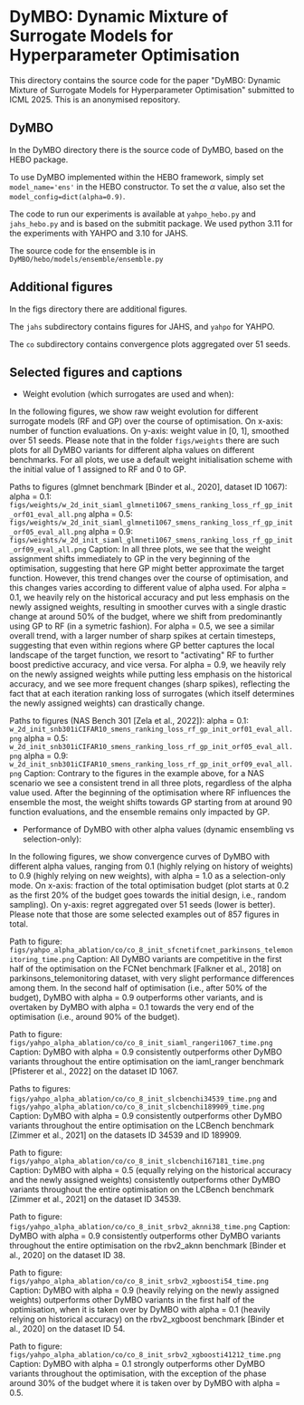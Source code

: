 # DyMBO: Dynamic Mixture of Surrogate Models for Hyperparameter Optimisation

This directory contains the source code for the paper "DyMBO: Dynamic Mixture of Surrogate Models for Hyperparameter Optimisation" submitted to ICML 2025. This is an anonymised repository.

## DyMBO
In the DyMBO directory there is the source code of DyMBO, based on the HEBO package.

To use DyMBO implemented within the HEBO framework, simply set `model_name='ens'` in the HEBO constructor. To set the $\alpha$ value, also set the `model_config=dict(alpha=0.9)`.

The code to run our experiments is available at `yahpo_hebo.py` and `jahs_hebo.py` and is based on the submitit package.
We used python 3.11 for the experiments with YAHPO and 3.10 for JAHS.

The source code for the ensemble is in `DyMBO/hebo/models/ensemble/ensemble.py`


## Additional figures
In the figs directory there are additional figures.

The `jahs` subdirectory contains figures for JAHS, and `yahpo` for YAHPO.

The `co` subdirectory contains convergence plots aggregated over 51 seeds.

## Selected figures and captions

* Weight evolution (which surrogates are used and when):

In the following figures, we show raw weight evolution for different surrogate models (RF and GP) over the course of optimisation. 
On x-axis: number of function evaluations.
On y-axis: weight value in [0, 1], smoothed over 51 seeds.
Please note that in the folder `figs/weights` there are such plots for all DyMBO variants for different alpha values on different benchmarks. For all plots, we use a default weight initialisation scheme with the initial value of 1 assigned to RF and 0 to GP.

Paths to figures (glmnet benchmark [Binder et al., 2020], dataset ID 1067): 
alpha = 0.1: `figs/weights/w_2d_init_siaml_glmneti1067_smens_ranking_loss_rf_gp_init_orf01_eval_all.png`
alpha = 0.5: `figs/weights/w_2d_init_siaml_glmneti1067_smens_ranking_loss_rf_gp_init_orf05_eval_all.png`
alpha = 0.9: `figs/weights/w_2d_init_siaml_glmneti1067_smens_ranking_loss_rf_gp_init_orf09_eval_all.png`
Caption: In all three plots, we see that the weight assignment shifts immediately to GP in the very beginning of the optimisation, suggesting that here GP might better approximate the target function. However, this trend changes over the course of optimisation, and this changes varies according to different value of alpha used. 
For alpha = 0.1, we heavily rely on the historical accuracy and put less emphasis on the newly assigned weights, resulting in smoother curves with a single drastic change at around 50% of the budget, where we shift from predominantly using GP to RF (in a symetric fashion).
For alpha = 0.5, we see a similar overall trend, with a larger number of sharp spikes at certain timesteps, suggesting that even within regions where GP better captures the local landscape of the target function, we resort to "activating" RF to further boost predictive accuracy, and vice versa.
For alpha = 0.9, we heavily rely on the newly assigned weights while putting less emphasis on the historical accuracy, and we see more frequent changes (sharp spikes), reflecting the fact that at each iteration ranking loss of surrogates (which itself determines the newly assigned weights) can drastically change.

Paths to figures (NAS Bench 301 [Zela et al., 2022]):
alpha = 0.1: `w_2d_init_snb301iCIFAR10_smens_ranking_loss_rf_gp_init_orf01_eval_all.png`
alpha = 0.5: `w_2d_init_snb301iCIFAR10_smens_ranking_loss_rf_gp_init_orf05_eval_all.png`
alpha = 0.9: `w_2d_init_snb301iCIFAR10_smens_ranking_loss_rf_gp_init_orf09_eval_all.png`
Caption: Contrary to the figures in the example above, for a NAS scenario we see a consistent trend in all three plots, regardless of the alpha value used. After the beginning of the optimisation where RF influences the ensemble the most, the weight shifts towards GP starting from at around 90 function evaluations, and the ensemble remains only impacted by GP.

* Performance of DyMBO with other alpha values (dynamic ensembling vs selection-only):

In the following figures, we show convergence curves of DyMBO with different alpha values, ranging from 0.1 (highly relying on history of weights) to 0.9 (highly relying on new weights), with alpha = 1.0 as a selection-only mode.
On x-axis: fraction of the total optimisation budget (plot starts at 0.2 as the first 20% of the budget goes towards the initial design, i.e., random sampling).
On y-axis: regret aggregated over 51 seeds (lower is better).
Please note that those are some selected examples out of 857 figures in total.

Path to figure: `figs/yahpo_alpha_ablation/co/co_8_init_sfcnetifcnet_parkinsons_telemonitoring_time.png`
Caption: All DyMBO variants are competitive in the first half of the optimisation on the FCNet benchmark [Falkner et al., 2018] on parkinsons_telemonitoring dataset, with very slight performance differences among them. In the second half of optimisation (i.e., after 50% of the budget), DyMBO with alpha = 0.9 outperforms other variants, and is overtaken by DyMBO with alpha = 0.1 towards the very end of the optimisation (i.e., around 90% of the budget).

Path to figure: `figs/yahpo_alpha_ablation/co/co_8_init_siaml_rangeri1067_time.png`
Caption: DyMBO with alpha = 0.9 consistently outperforms other DyMBO variants throughout the entire optimisation on the iaml_ranger benchmark [Pfisterer et al., 2022] on the dataset ID 1067.

Paths to figures: `figs/yahpo_alpha_ablation/co/co_8_init_slcbenchi34539_time.png` and `figs/yahpo_alpha_ablation/co/co_8_init_slcbenchi189909_time.png`
Caption: DyMBO with alpha = 0.9 consistently outperforms other DyMBO variants throughout the entire optimisation on the LCBench benchmark [Zimmer et al., 2021] on the datasets ID 34539 and ID 189909.

Path to figure: `figs/yahpo_alpha_ablation/co/co_8_init_slcbenchi167181_time.png`
Caption: DyMBO with alpha = 0.5 (equally relying on the historical accuracy and the newly assigned weights) consistently outperforms other DyMBO variants throughout the entire optimisation on the LCBench benchmark [Zimmer et al., 2021] on the dataset ID 34539.

Path to figure: `figs/yahpo_alpha_ablation/co/co_8_init_srbv2_aknni38_time.png`
Caption: DyMBO with alpha = 0.9 consistently outperforms other DyMBO variants throughout the entire optimisation on the rbv2_aknn benchmark [Binder et al., 2020] on the dataset ID 38.

Path to figure: `figs/yahpo_alpha_ablation/co/co_8_init_srbv2_xgboosti54_time.png`
Caption: DyMBO with alpha = 0.9 (heavily relying on the newly assigned weights) outperforms other DyMBO variants in the first half of the optimisation, when it is taken over by DyMBO with alpha = 0.1 (heavily relying on historical accuracy) on the rbv2_xgboost benchmark [Binder et al., 2020] on the dataset ID 54.

Path to figure: `figs/yahpo_alpha_ablation/co/co_8_init_srbv2_xgboosti41212_time.png`
Caption: DyMBO with alpha = 0.1 strongly outperforms other DyMBO variants throughout the optimisation, with the exception of the phase around 30% of the budget where it is taken over by DyMBO with alpha = 0.5.

